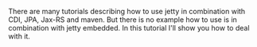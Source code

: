 There are many tutorials describing how to use jetty in combination with CDI, JPA,  Jax-RS and maven. But there is no example how to use is in combination with jetty embedded. In this tutorial I'll show you how to deal with it.